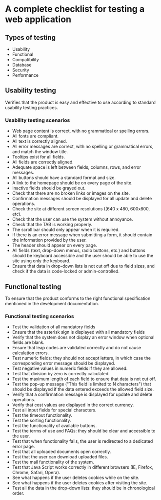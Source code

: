 # A complete checklist for testing a web application

## Types of testing
- Usability
- Functional
- Compatibility
- Database
- Security
- Performance

## Usability testing
Verifies that the product is easy and effective to use according to standard usability testing practices.

### Usability testing scenarios
- Web page content is correct, with no grammatical or spelling errors.
- All fonts are compliant.
- All text is correctly aligned.
- All error messages are correct, with no spelling or grammatical errors, and match the window title.
- Tooltips exist for all fields.
- All fields are correctly aligned.
- Adequate space is left between fields, columns, rows, and error messages.
- All buttons should have a standard format and size.
- A link to the homepage should be on every page of the site.
- Inactive fields should be grayed out.
- Check that there are no broken links or images on the site.
- Confirmation messages should be displayed for all update and delete operations.
- Check the site at different screen resolutions ((640 x 480, 600x800, etc).
- Check that the user can use the system without annoyance.
- Check that the TAB is working properly.
- The scroll bar should only appear when it is required.
- If there is an error message when submitting a form, it should contain the information provided by the user.
- The header should appear on every page.
- All fields (text, drop-down menus, radio buttons, etc.) and buttons should be keyboard accessible and the user should be able to use the site using only the keyboard.
- Ensure that data in drop-down lists is not cut off due to field sizes, and check if the data is code-locked or admin-controlled.

## Functional testing
To ensure that the product conforms to the right functional specification mentioned in the development documentation.

### Functional testing scenarios
- Test the validation of all mandatory fields
- Ensure that the asterisk sign is displayed with all mandatory fields
- Verify that the system does not display an error window when optional fields are blank.
- Ensure that leap codes are validated correctly and do not cause calculation errors.
- Test numeric fields: they should not accept letters, in which case the corresponding error message should be displayed.
- Test negative values in numeric fields if they are allowed.
- Test that division by zero is correctly calculated.
- Test the maximum length of each field to ensure that data is not cut off.
- Test the pop-up message ("This field is limited to N characters") that should be displayed if the data entered exceeds the allowed field size.
- Verify that a confirmation message is displayed for update and delete operations.
- Verify that cost values are displayed in the correct currency.
- Test all input fields for special characters.
- Test the timeout functionality.
- Test the sorting functionality.
- Test the functionality of available buttons.
- Test the terms of use and FAQs: they should be clear and accessible to the user.
- Test that when functionality fails, the user is redirected to a dedicated error page.
- Test that all uploaded documents open correctly.
- Test that the user can download uploaded files.
- Test the mail functionality of the system.
- Test that Java Script works correctly in different browsers (IE, Firefox, Chrome, Safari, Opera).
- See what happens if the user deletes cookies while on the site.
- See what happens if the user deletes cookies after visiting the site.
- Test all the data in the drop-down lists: they should be in chronological order.

